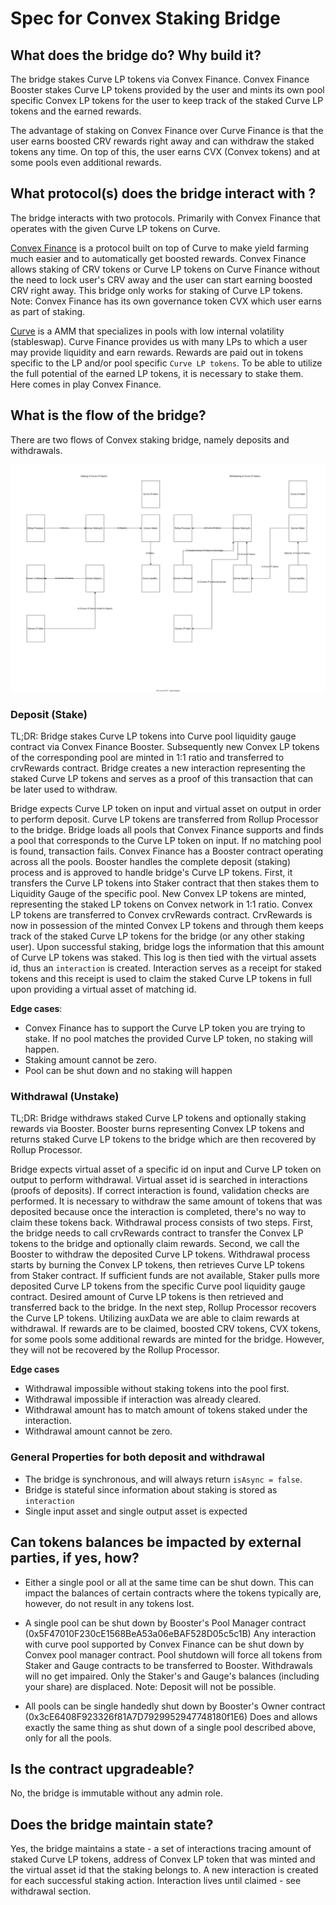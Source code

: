 # Spec for Convex Staking Bridge

## What does the bridge do? Why build it?

The bridge stakes Curve LP tokens via Convex Finance. Convex Finance Booster stakes Curve LP tokens provided by the user and mints its own pool specific Convex LP tokens for the user to keep track of the staked Curve LP tokens and the earned rewards.

The advantage of staking on Convex Finance over Curve Finance is that the user earns boosted CRV rewards right away and can withdraw the staked tokens any time. On top of this, the user earns CVX (Convex tokens) and at some pools even additional rewards.

## What protocol(s) does the bridge interact with ?

The bridge interacts with two protocols. Primarily with Convex Finance that operates with the given Curve LP tokens on Curve.

[Convex Finance](https://www.convexfinance.com/) is a protocol built on top of Curve to make yield farming much easier and to automatically get boosted rewards. Convex Finance allows staking of CRV tokens or Curve LP tokens on Curve Finance without the need to lock user's CRV away and the user can start earning boosted CRV right away. This bridge only works for staking of Curve LP tokens.
Note: Convex Finance has its own governance token CVX which user earns as part of staking.

[Curve](https://curve.fi/) is a AMM that specializes in pools with low internal volatility (stableswap). Curve Finance provides us with many LPs to which a user may provide liquidity and earn rewards. Rewards are paid out in tokens specific to the LP and/or pool specific `Curve LP tokens`. To be able to utilize the full potential of the earned LP tokens, it is necessary to stake them. Here comes in play Convex Finance.

## What is the flow of the bridge?

There are two flows of Convex staking bridge, namely deposits and withdrawals.

![Token flow diagram](./ConvexStakingBridge.svg)

### Deposit (Stake)

TL;DR: Bridge stakes Curve LP tokens into Curve pool liquidity gauge contract via Convex Finance Booster. Subsequently new Convex LP tokens of the corresponding pool are minted in 1:1 ratio and transferred to crvRewards contract. Bridge creates a new interaction representing the staked Curve LP tokens and serves as a proof of this transaction that can be later used to withdraw.

Bridge expects Curve LP token on input and virtual asset on output in order to perform deposit. Curve LP tokens are transferred from Rollup Processor to the bridge. Bridge loads all pools that Convex Finance supports and finds a pool that corresponds to the Curve LP token on input. If no matching pool is found, transaction fails. Convex Finance has a Booster contract operating across all the pools. Booster handles the complete deposit (staking) process and is approved to handle bridge's Curve LP tokens. First, it transfers the Curve LP tokens into Staker contract that then stakes them to Liquidity Gauge of the specific pool. New Convex LP tokens are minted, representing the staked LP tokens on Convex network in 1:1 ratio. Convex LP tokens are transferred to Convex crvRewards contract. CrvRewards is now in possession of the minted Convex LP tokens and through them keeps track of the staked Curve LP tokens for the bridge (or any other staking user). Upon successful staking, bridge logs the information that this amount of Curve LP tokens was staked. This log is then tied with the virtual assets id, thus an `interaction` is created. Interaction serves as a receipt for staked tokens and this receipt is used to claim the staked Curve LP tokens in full upon providing a virtual asset of matching id.

**Edge cases**:

- Convex Finance has to support the Curve LP token you are trying to stake. If no pool matches the provided Curve LP token, no staking will happen.
- Staking amount cannot be zero.
- Pool can be shut down and no staking will happen

### Withdrawal (Unstake)

TL;DR: Bridge withdraws staked Curve LP tokens and optionally staking rewards via Booster. Booster burns representing Convex LP tokens and returns staked Curve LP tokens to the bridge which are then recovered by Rollup Processor.

Bridge expects virtual asset of a specific id on input and Curve LP token on output to perform withdrawal. Virtual asset id is searched in interactions (proofs of deposits). If correct interaction is found, validation checks are performed. It is necessary to withdraw the same amount of tokens that was deposited because once the interaction is completed, there's no way to claim these tokens back. Withdrawal process consists of two steps. First, the bridge needs to call crvRewards contract to transfer the Convex LP tokens to the bridge and optionally claim rewards. Second, we call the Booster to withdraw the deposited Curve LP tokens. Withdrawal process starts by burning the Convex LP tokens, then retrieves Curve LP tokens from Staker contract. If sufficient funds are not available, Staker pulls more deposited Curve LP tokens from the specific Curve pool liquidity gauge contract. Desired amount of Curve LP tokens is then retrieved and transferred back to the bridge. In the next step, Rollup Processor recovers the Curve LP tokens.
Utilizing auxData we are able to claim rewards at withdrawal. If rewards are to be claimed, boosted CRV tokens, CVX tokens, for some pools some additional rewards are minted for the bridge. However, they will not be recovered by the Rollup Processor.

**Edge cases**

- Withdrawal impossible without staking tokens into the pool first.
- Withdrawal impossible if interaction was already cleared.
- Withdrawal amount has to match amount of tokens staked under the interaction.
- Withdrawal amount cannot be zero.

### General Properties for both deposit and withdrawal

- The bridge is synchronous, and will always return `isAsync = false`.
- Bridge is stateful since information about staking is stored as `interaction`
- Single input asset and single output asset is expected

## Can tokens balances be impacted by external parties, if yes, how?

- Either a single pool or all at the same time can be shut down. This can impact the balances of certain contracts where the tokens typically are, however, do not result in any tokens lost.

- A single pool can be shut down by Booster's Pool Manager contract (0x5F47010F230cE1568BeA53a06eBAF528D05c5c1B)
  Any interaction with curve pool supported by Convex Finance can be shut down by Convex pool manager contract.
  Pool shutdown will force all tokens from Staker and Gauge contracts to be transferred to Booster. Withdrawals will no get impaired.
  Only the Staker's and Gauge's balances (including your share) are displaced.
  Note: Deposit will not be possible.

- All pools can be single handedly shut down by Booster's Owner contract (0x3cE6408F923326f81A7D7929952947748180f1E6)
  Does and allows exactly the same thing as shut down of a single pool described above, only for all the pools.

## Is the contract upgradeable?

No, the bridge is immutable without any admin role.

## Does the bridge maintain state?

Yes, the bridge maintains a state - a set of interactions tracing amount of staked Curve LP tokens, address of Convex LP token that was minted and the virtual asset id that the staking belongs to. A new interaction is created for each successful staking action. Interaction lives until claimed - see withdrawal section.
